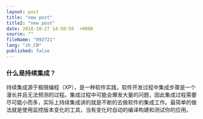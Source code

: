 ```yaml
---
layout: post
title: "new post"
title2: "new post"
date: 2018-10-27 14:50:59  +0800
source: ""
fileName: "092721"
lang: "zh_CN"
published: false
---
```


### 什么是持续集成？

持续集成源于极限编程（XP），是一种软件实践，软件开发过程中集成步骤是一个漫长并且无法预测的过程。集成过程中可能会爆发大量的问题，因此集成过程需要尽可能小而多，实际上持续集成讲的就是不断的去做软件的集成工作。最简单的做法就是使用监控版本变化的工具，当有变化时自动的编译构建和测试你的应用。
